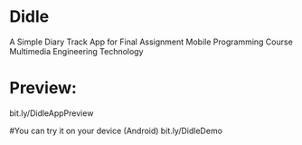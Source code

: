 # Didle
A Simple Diary Track App for Final Assignment Mobile Programming Course Multimedia Engineering Technology

# Preview:
bit.ly/DidleAppPreview

#You can try it on your device (Android)
bit.ly/DidleDemo
